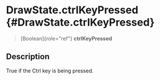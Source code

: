 DrawState.ctrlKeyPressed {#DrawState.ctrlKeyPressed}
========================

> [Boolean]{role="ref"} **ctrlKeyPressed**

Description
-----------

True if the Ctrl key is being pressed.
